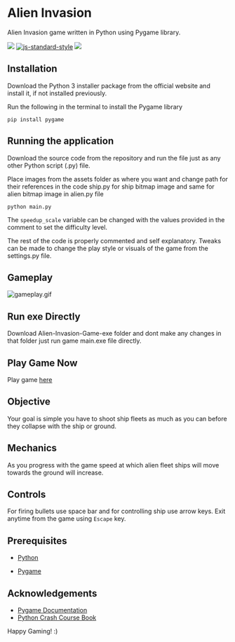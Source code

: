 
# Alien Invasion 

Alien Invasion game written in Python using Pygame library.

[![](https://img.shields.io/badge/contributions-welcome-brightgreen.svg)]() [![js-standard-style](https://img.shields.io/badge/code%20style-standard-brightgreen.svg)](https://peps.python.org/pep-0008/)  [![](https://img.shields.io/badge/download-releases-brightgreen.svg)](https://github.com/Nikhilhaspe/Alien-Invasion-Game)
## Installation

Download the Python 3 installer package from the official website and install it, if not installed previously.

Run the following in the terminal to install the Pygame library

```
pip install pygame
```

## Running the application

Download the source code from the repository and run the file just as any other Python script (.py) file.

Place images from the assets folder as where you want and change path for their references in the code 
ship.py for ship bitmap image and same for alien bitmap image in alien.py file
```
python main.py
```

The `speedup_scale` variable can be changed with the values provided in the comment to set the difficulty level.

The rest of the code is properly commented and self explanatory. Tweaks can be made to change the play style or visuals of the game from the 
settings.py file.


## Gameplay

![gameplay.gif](https://github.com/Nikhilhaspe/Alien-Invasion-Game/blob/master/Images/gameplay.gif)

## Run exe Directly
Download Alien-Invasion-Game-exe folder and dont make any changes
in that folder just run game main.exe file directly.

## Play Game Now

Play game [here](https://replit.com/@nicks111/Alien-Invasion-Game?v=1)

## Objective

Your goal is simple you have to shoot ship fleets as much as
you can before they collapse with the ship or ground.
## Mechanics

As you progress with the game speed at which alien fleet 
ships will move towards the ground will increase.
## Controls

For firing bullets use space bar and for controlling ship use arrow
keys.
Exit anytime from the game using `Escape` key.
## Prerequisites

- [Python](https://www.python.org/)
    
- [Pygame](https://www.pygame.org/wiki/GettingStarted)
## Acknowledgements

- [Pygame Documentation](https://www.pygame.org/docs/)
- [Python Crash Course Book](https://nostarch.com/pythoncrashcourse2e)

Happy Gaming! :)
